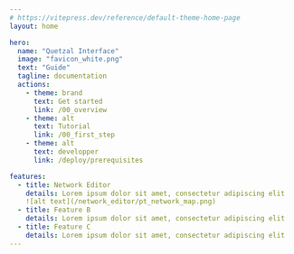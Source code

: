 ```yaml
---
# https://vitepress.dev/reference/default-theme-home-page
layout: home

hero:
  name: "Quetzal Interface"
  image: "favicon_white.png"
  text: "Guide"
  tagline: documentation
  actions:
    - theme: brand
      text: Get started
      link: /00_overview
    - theme: alt
      text: Tutorial
      link: /00_first_step
    - theme: alt
      text: developper
      link: /deploy/prerequisites

features:
  - title: Network Editor
    details: Lorem ipsum dolor sit amet, consectetur adipiscing elit
    ![alt text](/network_editor/pt_network_map.png)
  - title: Feature B
    details: Lorem ipsum dolor sit amet, consectetur adipiscing elit
  - title: Feature C
    details: Lorem ipsum dolor sit amet, consectetur adipiscing elit
---
```


